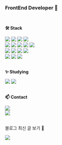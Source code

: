### FrontEnd Developer 👋 


<br/>

**🛠 Stack**		
<div style={{display:"flex"}}>
<img src="https://img.shields.io/badge/HTML5-E34F26?style=flat-square&logo=html5&logoColor=ffffff"/>
<img src="https://img.shields.io/badge/CSS3-1572B6?style=flat-square&logo=html5&logoColor=ffffff"/>
<img src="https://img.shields.io/badge/Javascript-F7DF1E?style=flat-square&logo=javascript&logoColor=000000"/>
<img src="https://img.shields.io/badge/Typescript-3178C6?style=flat-square&logo=typescript&logoColor=ffffff"/>
</div>
<div style={{display:"flex"}}>
<img src="https://img.shields.io/badge/React-61DAFB?style=flat-square&logo=React&logoColor=000000"/>
<img src="https://img.shields.io/badge/Nextjs-000000?style=flat-square&logo=nextdotjs&logoColor=ffffff"/>
<img src="https://img.shields.io/badge/VueJs-4FC08D?style=flat-square&logo=vuedotjs&logoColor=ffffff"/>
<img src="https://img.shields.io/badge/Redux-764ABC?style=flat-square&logo=redux&logoColor=ffffff"/>
<img src="https://img.shields.io/badge/zustand-512BD4?style=flat-square&logo=zustand&logoColor=ffffff"/>
</div>
<div style={{display:"flex"}}>
<img src="https://img.shields.io/badge/tanstackQuery-FF4154?style=flat-square&logo=ReactQuery&logoColor=ffffff"/>
<img src="https://img.shields.io/badge/axios-5A29E4?style=flat-square&logo=axios&logoColor=ffffff"/>
<img src="https://img.shields.io/badge/Graphql-E10098?style=flat-square&logo=graphql&logoColor=ffffff"/>
<img src="https://img.shields.io/badge/Apollo Client-311C87?style=flat-square&logo=apollographql&logoColor=ffffff"/>
</div>
<div style={{display:"flex"}}>
<img src="https://img.shields.io/badge/sass-CC6699?style=flat-square&logo=sass&logoColor=ffffff"/>
<img src="https://img.shields.io/badge/tailwindcss-06B6D4?style=flat-square&logo=tailwindcss&logoColor=ffffff"/>
<img src="https://img.shields.io/badge/Emotion-FE5196?style=flat-square"/>
</div>
<br/>

**✨ Studying**
<div style={{display:"flex"}}>
<img src="https://img.shields.io/badge/AWS-232F3E?style=flat-square&logo=amazonaws&logoColor=ffffff"/>
<img src="https://img.shields.io/badge/Docker-2496ED?style=flat-square&logo=Docker&logoColor=ffffff"/>
</div>
<br/>

**📫 Contact**
<div >
<a href="mailto:kjh2868@gmail.com"><img src="https://img.shields.io/badge/kjh2868@gmail.com-EA4335?style=flat-square&logo=gmail&logoColor=ffffff"/></a><br/>
<a href="https://velog.io/@kjh2868"><img src="https://img.shields.io/badge/Blog-20C997?style=flat-square&logo=velog&logoColor=ffffff"/></a>
</div><br/>
<p>
블로그 최신 글 보기 🔽
</p>
<a href="https://velog.io/@kjh2868"><img  align="center" src="https://velog-readme-stats.vercel.app/api?name=kjh2868&color=dark" /></a>
